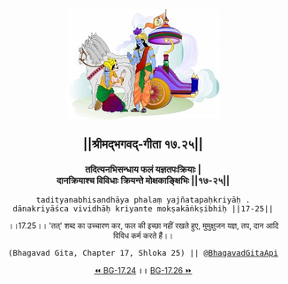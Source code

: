 <center><img src="../../asset/BG.png" alt="#API #bhagavadgitaapi #slok #nodejs #js #api #gitaapi #krishna #hinduism #vedic #ISKCON #shreemadbhagavadgita #technology"/>
<h2>||श्रीमद्‍भगवद्‍-गीता १७.२५||</h2>
<h3>तदित्यनभिसन्धाय फलं यज्ञतपःक्रियाः |<br/>दानक्रियाश्च विविधाः क्रियन्ते मोक्षकाङ्क्षिभिः ||१७-२५||</h3>
<pre>tadityanabhisandhāya phalaṃ yajñatapaḥkriyāḥ .<br/>dānakriyāśca vividhāḥ kriyante mokṣakāṅkṣibhiḥ ||17-25||</pre>
<p>।।17.25।। 'तत्' शब्द का उच्चारण कर, फल की इच्छा नहीं रखते हुए, मुमुक्षुजन यज्ञ, तप, दान आदि विविध कर्म करते हैं।।</p>
<pre>(Bhagavad Gita, Chapter 17, Shloka 25) || <a href="https://twitter.com/bhagavadgitaapi">@BhagavadGitaApi</a></pre><a href="../../17/24">⏪  BG-17.24</a><b>        ।।        </b><a href="../../17/26">BG-17.26  ⏩</a></center></center>